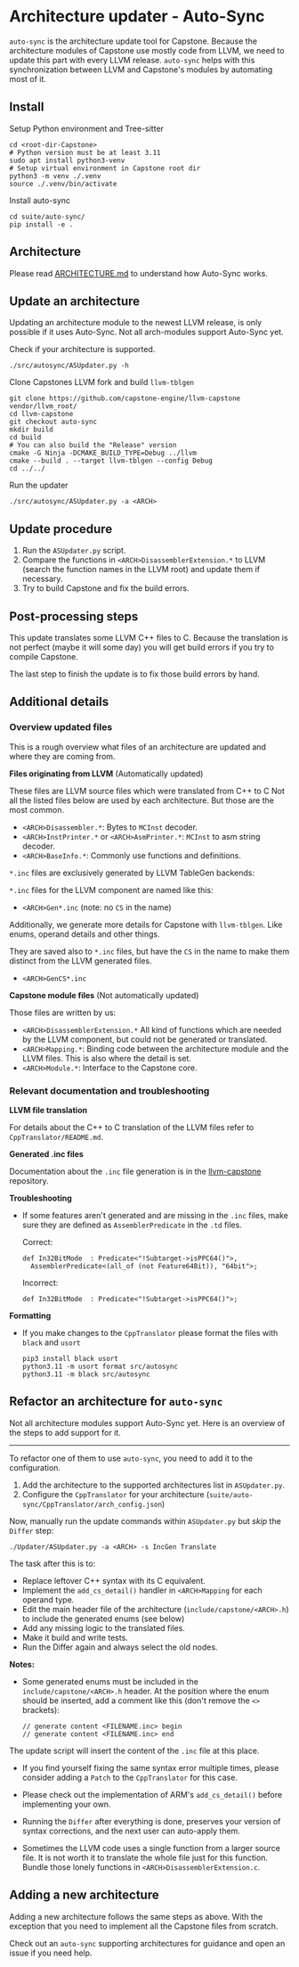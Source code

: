 <!--
Copyright © 2022 Rot127 <unisono@quyllur.org>
SPDX-License-Identifier: BSD-3
-->

# Architecture updater - Auto-Sync

`auto-sync` is the architecture update tool for Capstone.
Because the architecture modules of Capstone use mostly code from LLVM,
we need to update this part with every LLVM release. `auto-sync` helps
with this synchronization between LLVM and Capstone's modules by
automating most of it.

## Install

Setup Python environment and Tree-sitter

```
cd <root-dir-Capstone>
# Python version must be at least 3.11
sudo apt install python3-venv
# Setup virtual environment in Capstone root dir
python3 -m venv ./.venv
source ./.venv/bin/activate
```

Install auto-sync

```
cd suite/auto-sync/
pip install -e .
```

## Architecture

Please read [ARCHITECTURE.md](ARCHITECTURE.md) to understand how Auto-Sync works.

## Update an architecture

Updating an architecture module to the newest LLVM release, is only possible if it uses Auto-Sync.
Not all arch-modules support Auto-Sync yet.

Check if your architecture is supported.

```
./src/autosync/ASUpdater.py -h
```

Clone Capstones LLVM fork and build `llvm-tblgen`

```
git clone https://github.com/capstone-engine/llvm-capstone vendor/llvm_root/
cd llvm-capstone
git checkout auto-sync
mkdir build
cd build
# You can also build the "Release" version
cmake -G Ninja -DCMAKE_BUILD_TYPE=Debug ../llvm
cmake --build . --target llvm-tblgen --config Debug
cd ../../
```

Run the updater

```
./src/autosync/ASUpdater.py -a <ARCH>
```

## Update procedure

1. Run the `ASUpdater.py` script.
2. Compare the functions in `<ARCH>DisassemblerExtension.*` to LLVM (search the function names in the LLVM root)
and update them if necessary.
3. Try to build Capstone and fix the build errors.


## Post-processing steps

This update translates some LLVM C++ files to C.
Because the translation is not perfect (maybe it will some day)
you will get build errors if you try to compile Capstone.

The last step to finish the update is to fix those build errors by hand.

## Additional details

### Overview updated files

This is a rough overview what files of an architecture are updated and where they are coming from.

**Files originating from LLVM** (Automatically updated)

These files are LLVM source files which were translated from C++ to C
Not all the listed files below are used by each architecture.
But those are the most common.

- `<ARCH>Disassembler.*`: Bytes to `MCInst` decoder.
- `<ARCH>InstPrinter.*` or `<ARCH>AsmPrinter.*`: `MCInst` to asm string decoder.
- `<ARCH>BaseInfo.*`: Commonly use functions and definitions.

`*.inc` files are exclusively generated by LLVM TableGen backends:

`*.inc` files for the LLVM component are named like this:
- `<ARCH>Gen*.inc` (note: no `CS` in the name)

Additionally, we generate more details for Capstone with `llvm-tblgen`.
Like enums, operand details and other things.

They are saved also to `*.inc` files, but have the `CS` in the name to make them distinct from the LLVM generated files.

- `<ARCH>GenCS*.inc`

**Capstone module files** (Not automatically updated)

Those files are written by us:

- `<ARCH>DisassemblerExtension.*` All kind of functions which are needed by the LLVM component, but could not be generated or translated.
- `<ARCH>Mapping.*`: Binding code between the architecture module and the LLVM files. This is also where the detail is set.
- `<ARCH>Module.*`: Interface to the Capstone core.

### Relevant documentation and troubleshooting

**LLVM file translation**

For details about the C++ to C translation of the LLVM files refer to `CppTranslator/README.md`.

**Generated .inc files**

Documentation about the `.inc` file generation is in the [llvm-capstone](https://github.com/capstone-engine/llvm-capstone) repository.

**Troubleshooting**

- If some features aren't generated and are missing in the `.inc` files, make sure they are defined as `AssemblerPredicate` in the `.td` files.

  Correct:
  ```
  def In32BitMode  : Predicate<"!Subtarget->isPPC64()">,
    AssemblerPredicate<(all_of (not Feature64Bit)), "64bit">;
  ```
  Incorrect:
  ```
  def In32BitMode  : Predicate<"!Subtarget->isPPC64()">;
  ```

**Formatting**

- If you make changes to the `CppTranslator` please format the files with `black` and `usort`
  ```
  pip3 install black usort
  python3.11 -m usort format src/autosync
  python3.11 -m black src/autosync
  ```

## Refactor an architecture for `auto-sync`

Not all architecture modules support Auto-Sync yet.
Here is an overview of the steps to add support for it.

<hr>

To refactor one of them to use `auto-sync`, you need to add it to the configuration.

1. Add the architecture to the supported architectures list in `ASUpdater.py`.
2. Configure the `CppTranslator` for your architecture (`suite/auto-sync/CppTranslator/arch_config.json`)

Now, manually run the update commands within `ASUpdater.py` but *skip* the `Differ` step:

```
./Updater/ASUpdater.py -a <ARCH> -s IncGen Translate
```

The task after this is to:

- Replace leftover C++ syntax with its C equivalent.
- Implement the `add_cs_detail()` handler in `<ARCH>Mapping` for each operand type.
- Edit the main header file of the architecture (`include/capstone/<ARCH>.h`) to include the generated enums (see below)
- Add any missing logic to the translated files.
- Make it build and write tests.
- Run the Differ again and always select the old nodes.

**Notes:**

- Some generated enums must be included in the `include/capstone/<ARCH>.h` header.
At the position where the enum should be inserted, add a comment like this (don't remove the `<>` brackets):

    ```
    // generate content <FILENAME.inc> begin
    // generate content <FILENAME.inc> end
    ```

The update script will insert the content of the `.inc` file at this place.

- If you find yourself fixing the same syntax error multiple times,
please consider adding a `Patch` to the `CppTranslator` for this case.

- Please check out the implementation of ARM's `add_cs_detail()` before implementing your own.

- Running the `Differ` after everything is done, preserves your version of syntax corrections, and the next user can auto-apply them.

- Sometimes the LLVM code uses a single function from a larger source file.
It is not worth it to translate the whole file just for this function.
Bundle those lonely functions in `<ARCH>DisassemblerExtension.c`.

## Adding a new architecture

Adding a new architecture follows the same steps as above. With the exception that you need
to implement all the Capstone files from scratch.

Check out an `auto-sync` supporting architectures for guidance and open an issue if you need help.
